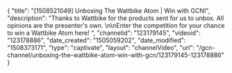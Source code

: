 {
    "title": "[1508521049] Unboxing The Wattbike Atom | Win with GCN!",
    "description": "Thanks to Wattbike for the products sent for us to unbox. All opinions are the presenter's own. \n\nEnter the competition for your chance to win a Wattbike Atom here! ",
    "channelid": "123179145",
    "videoid": "123178886",
    "date_created": "1505059202",
    "date_modified": "1508373171",
    "type": "captivate",
    "layout": "channelVideo",
    "url": "\/gcn-channel\/unboxing-the-wattbike-atom-win-with-gcn\/123179145-123178886"
}